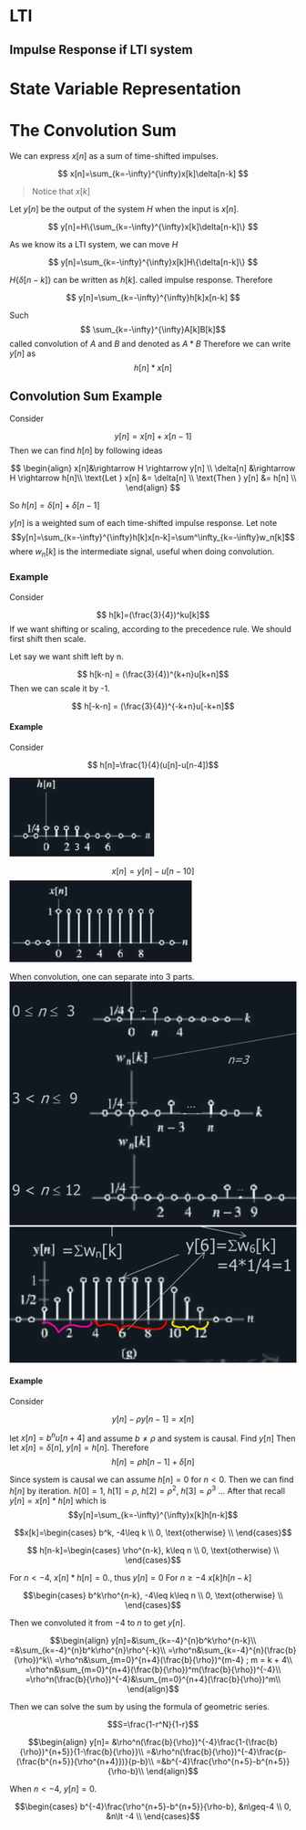 # LTI 

## Impulse Response if LTI system

# State Variable Representation

# The Convolution Sum
We can express $x[n]$ as a sum of time-shifted impulses.

$$
x[n]=\sum_{k=-\infty}^{\infty}x[k]\delta[n-k]
$$
> Notice that $x[k]$ 

Let $y[n]$ be the output of the system $H$ when the input is $x[n]$.

$$
y[n]=H\{\sum_{k=-\infty}^{\infty}x[k]\delta[n-k]\}
$$

As we know its a LTI system, we can move $H$

$$
y[n]=\sum_{k=-\infty}^{\infty}x[k]H\{\delta[n-k]\}
$$

$H{\{\delta[n-k]\}}$ can be written as $h[k]$. called impulse response. Therefore 

$$
y[n]=\sum_{k=-\infty}^{\infty}h[k]x[n-k]
$$

Such $$ \sum_{k=-\infty}^{\infty}A[k]B[k]$$
called convolution of $A$ and $B$ and denoted as $A*B$
Therefore we can write $y[n]$ as 
$$h[n]*x[n]$$

## Convolution Sum Example
Consider   

$$y[n] = x[n] + x[n-1]$$
Then we can find $h[n]$ by following ideas

$$ \begin{align} 
x[n]&\rightarrow H \rightarrow y[n] \\
\delta[n] &\rightarrow H \rightarrow h[n]\\
\text{Let } x[n] &= \delta[n] \\
\text{Then } y[n] &= h[n] \\
\end{align} $$

So $h[n]=\delta[n]+\delta[n-1]$

$y[n]$ is a weighted sum of each time-shifted impulse response.
Let note 
$$y[n]=\sum_{k=-\infty}^{\infty}h[k]x[n-k]=\sum^\infty_{k=-\infty}w_n[k]$$
where $w_n[k]$ is the intermediate signal, useful when doing convolution.

### Example
Consider 

$$ h[k]=(\frac{3}{4})^ku[k]$$
If we want shifting or scaling, according to the precedence rule. We should first shift then scale. 

Let say we want shift left by n.

$$ h[k-n] = (\frac{3}{4})^{k+n}u[k+n]$$
Then we can scale it by -1.

$$ h[-k-n] = (\frac{3}{4})^{-k+n}u[-k+n]$$

#### Example
Consider 

$$ h[n]=\frac{1}{4}(u[n]-u[n-4])$$ 

![](attachs/Pasted%20image%2020240923173012.png)

$$x[n]=y[n]-u[n-10]$$
![](attachs/Pasted%20image%2020240923173033.png)

When convolution, one can separate into 3 parts.
![](attachs/Pasted%20image%2020240923175531.png)
![](attachs/Pasted%20image%2020240923175831.png)

#### Example
Consider 

$$y[n]-\rho y[n-1]=x[n]$$

let $x[n]=b^nu[n+4]$ and assume $b\neq\rho$ and system is causal.
Find $y[n]$
Then let $x[n]=\delta[n]$, $y[n]=h[n]$.
Therefore
$$ h[n]=\rho h[n-1]+\delta[n] $$ 

Since system is causal we can assume $h[n]=0$ for $n<0$.
Then we can find $h[n]$ by iteration.
$h[0]=1$, $h[1]=\rho$, $h[2]=\rho^2$, $h[3]=\rho^3$ ...
After that recall $y[n]=x[n]*h[n]$ which is
$$y[n]=\sum_{k=-\infty}^{\infty}x[k]h[n-k]$$

$$x[k]=\begin{cases}
b^k, -4\leq k \\
0, \text{otherwise} \\
\end{cases}$$

$$ h[n-k]=\begin{cases}
\rho^{n-k}, k\leq n \\
0, \text{otherwise} \\
\end{cases}$$

For $n<-4$, $x[n]*h[n]=0$., thus $y[n]=0$
For $n\geq-4$ $x[k]h[n-k]$

$$\begin{cases}
b^k\rho^{n-k}, -4\leq k\leq n \\
0, \text{otherwise} \\
\end{cases}$$

Then we convoluted it from $-4$ to $n$ to get $y[n]$.

$$\begin{align}
y[n]=&\sum_{k=-4}^{n}b^k\rho^{n-k}\\
=&\sum_{k=-4}^{n}b^k\rho^{n}\rho^{-k}\\
=\rho^n&\sum_{k=-4}^{n}(\frac{b}{\rho})^k\\
=\rho^n&\sum_{m=0}^{n+4}(\frac{b}{\rho})^{m-4}
; m = k + 4\\ 
=\rho^n&\sum_{m=0}^{n+4}(\frac{b}{\rho})^m(\frac{b}{\rho})^{-4}\\
=\rho^n(\frac{b}{\rho})^{-4}&\sum_{m=0}^{n+4}(\frac{b}{\rho})^m\\
\end{align}$$

Then we can solve the sum by using the formula of geometric series.

$$S=\frac{1-r^N}{1-r}$$

$$\begin{align}
y[n]=
&\rho^n(\frac{b}{\rho})^{-4}\frac{1-(\frac{b}{\rho})^{n+5}}{1-\frac{b}{\rho}}\\
=&\rho^n(\frac{b}{\rho})^{-4}\frac{p-(\frac{b^{n+5}}{\rho^{n+4}})}{p-b}\\
=&b^{-4}\frac{\rho^{n+5}-b^{n+5}}{\rho-b}\\
\end{align}$$

When $n \lt -4$, $y[n]=0$.

$$\begin{cases}
b^{-4}\frac{\rho^{n+5}-b^{n+5}}{\rho-b}, &n\geq-4 \\
0, &n\lt -4 \\
\end{cases}$$



